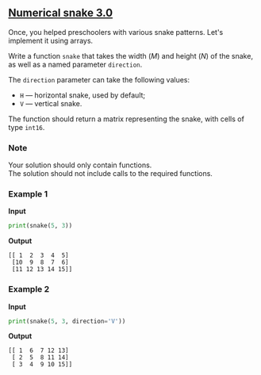 ## [Numerical snake 3.0](../../../solutions/6.1/61_h.py)

Once, you helped preschoolers with various snake patterns. Let's implement it using arrays.

Write a function `snake` that takes the width ($M$) and height ($N$) of the snake, as well as a named parameter `direction`.

The `direction` parameter can take the following values:

- `H` — horizontal snake, used by default;
- `V` — vertical snake.

The function should return a matrix representing the snake, with cells of type `int16`.

### Note

Your solution should only contain functions.\
The solution should not include calls to the required functions.

### Example 1

__Input__
```python
print(snake(5, 3))
```

__Output__
```plaintext
[[ 1  2  3  4  5]
 [10  9  8  7  6]
 [11 12 13 14 15]]
```

### Example 2

__Input__
```python
print(snake(5, 3, direction='V'))
```

__Output__
```plaintext
[[ 1  6  7 12 13]
 [ 2  5  8 11 14]
 [ 3  4  9 10 15]]
```